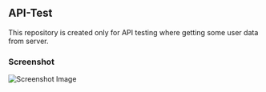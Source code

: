 ## API-Test
This repository is created only for API testing where getting some user data from server.
### Screenshot
![Screenshot Image](https://github.com/almasud/API-Test/blob/master/screenshot.jpg)
